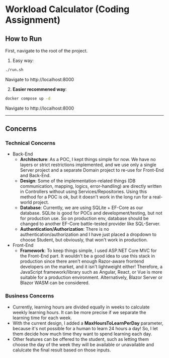 # Workload Calculator (Coding Assignment)

## How to Run
First, navigate to the root of the project.

1. Easy way:
```bash
./run.sh
```

Navigate to http://localhost:8000

2. **Easier recommened way**:
```bash
docker compose up -d
```

Navigate to http://localhost:8000

<hr/>

## Concerns
### Technical Concerns
- Back-End
  - **Architecture**: As a POC, I kept things simple for now. We have no layers or strict restrictions implemented, and we use only a single Server project and a separate Domain project to re-use for Front-End and Back-End.
  - **Design**: Some of the implementation-related things (DB communication, mapping, logics, error-handling) are directly written in Controllers without using Services/Repositories. Using this method for a POC is ok, but it doesn't work in the long run for a real-world project.  
  - **Database**: Currently, we are using SQLite + EF-Core as our database. SQLite is good for POCs and development/testing, but not for production use. So on production env, database should be changed to another EF-Core battle-tested provider like SQL-Server.
  - **Authentication/Authorization**: There is no authentication/authorization and I have just placed a dropdown to choose Student, but obviously, that won't work in production.
- Front-End
  - **Framework**: To keep things simple, I used ASP.NET Core MVC for the Front-End part. It wouldn't be a good idea to use this stack in production since there aren't enough Razor-aware frontend developers on the market, and it isn't lightweight either! Therefore, a JavaScript framework/library such as Angular, React, or Vue is more suitable for a production environment. Alternatively, Blazor Server or Blazor WASM can be considered.

### Business Concerns
- Currently, learning hours are divided equally in weeks to calculate weekly learning hours. It can be more precise if we separate the learning time for each week.
- With the current design, I added a **MaxHoursToLearnPerDay** parameter, because it's not possible for a human to learn 24 hours a day! So, I let them decide how much time they want to spend learning each day.
- Other features can be offered to the student, such as letting them choose the day of the week they will be available or unavailable and calulcate the final result based on those inputs.
